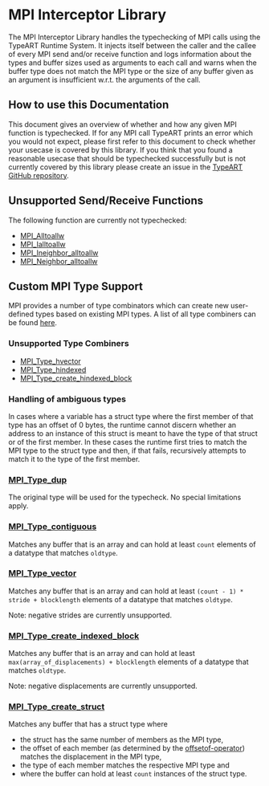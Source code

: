 # MPI Interceptor Library

The MPI Interceptor Library handles the typechecking of MPI calls using the
TypeART Runtime System. It injects itself between the caller and the callee of
every MPI send and/or receive function and logs information about the types and
buffer sizes used as arguments to each call and warns when the buffer type does
not match the MPI type or the size of any buffer given as an argument is
insufficient w.r.t. the arguments of the call.

## How to use this Documentation

This document gives an overview of whether and how any given MPI function is
typechecked. If for any MPI call TypeART prints an error which you would not
expect, please first refer to this document to check whether your usecase is
covered by this library. If you think that you found a reasonable usecase that
should be typechecked successfully but is not currently covered by this library
please create an issue in the [TypeART GitHub repository](https://github.com/tudasc/TypeART/issues).

## Unsupported Send/Receive Functions

The following function are currently not typechecked:

- [MPI_Alltoallw](https://www.open-mpi.org/doc/v4.1/man3/MPI_Alltoallw.3.php)
- [MPI_Ialltoallw](https://www.open-mpi.org/doc/v4.1/man3/MPI_Ialltoallw.3.php)
- [MPI_Ineighbor_alltoallw](https://www.open-mpi.org/doc/v4.1/man3/MPI_Ineighbor_alltoallw.3.php)
- [MPI_Neighbor_alltoallw](https://www.open-mpi.org/doc/v4.1/man3/MPI_Neighbor_alltoallw.3.php)

## Custom MPI Type Support

MPI provides a number of type combinators which can create new user-defined
types based on existing MPI types. A list of all type combiners can be found
[here](https://www.open-mpi.org/doc/v4.1/man3/MPI_Type_get_envelope.3.php#toc8).

### Unsupported Type Combiners

- [MPI_Type_hvector](https://www.open-mpi.org/doc/v4.1/man3/MPI_Type_hvector.3.php)
- [MPI_Type_hindexed](https://www.open-mpi.org/doc/v4.1/man3/MPI_Type_hindexed.3.php)
- [MPI_Type_create_hindexed_block](https://www.open-mpi.org/doc/v4.1/man3/MPI_Type_create_indexed_block.3.php)

### Handling of ambiguous types

In cases where a variable has a struct type where the first member of that
type has an offset of 0 bytes, the runtime cannot discern whether an address
to an instance of this struct is meant to have the type of that struct or of
the first member. In these cases the runtime first tries to match the MPI type
to the struct type and then, if that fails, recursively attempts to match it
to the type of the first member.

### [MPI_Type_dup](https://www.open-mpi.org/doc/v4.1/man3/MPI_Type_dup.3.php)

The original type will be used for the typecheck. No special limitations apply.

### [MPI_Type_contiguous](https://www.open-mpi.org/doc/v4.1/man3/MPI_Type_contiguous.3.php)

Matches any buffer that is an array and can hold at least `count` elements of a
datatype that matches `oldtype`.

### [MPI_Type_vector](https://www.open-mpi.org/doc/v4.1/man3/MPI_Type_vector.3.php)

Matches any buffer that is an array and can hold at least `(count - 1) * stride + blocklength`
elements of a datatype that matches `oldtype`.

Note: negative strides are currently unsupported.

### [MPI_Type_create_indexed_block](https://www.open-mpi.org/doc/v4.1/man3/MPI_Type_create_indexed_block.3.php)

Matches any buffer that is an array and can hold at least `max(array_of_displacements) + blocklength`
elements of a datatype that matches `oldtype`.

Note: negative displacements are currently unsupported.

### [MPI_Type_create_struct](https://www.open-mpi.org/doc/v4.1/man3/MPI_Type_create_struct.3.php)

Matches any buffer that has a struct type where
- the struct has the same number of members as the MPI type,
- the offset of each member (as determined by the
  [offsetof-operator](https://en.cppreference.com/w/cpp/types/offsetof))
  matches the displacement in the MPI type,
- the type of each member matches the respective MPI type and
- where the buffer can hold at least `count` instances of the struct type.
